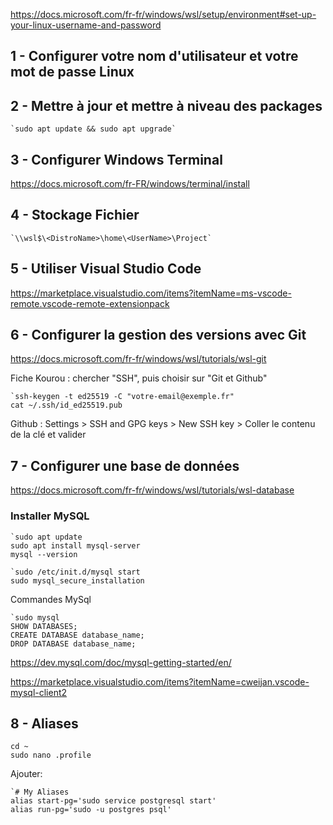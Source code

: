 https://docs.microsoft.com/fr-fr/windows/wsl/setup/environment#set-up-your-linux-username-and-password



## 1 - Configurer votre nom d'utilisateur et votre mot de passe Linux


## 2 - Mettre à jour et mettre à niveau des packages

```sudo
`sudo apt update && sudo apt upgrade`

```



## 3 - Configurer Windows Terminal

https://docs.microsoft.com/fr-FR/windows/terminal/install



## 4 - Stockage Fichier


```
`\\wsl$\<DistroName>\home\<UserName>\Project`

```


## 5 - Utiliser Visual Studio Code

https://marketplace.visualstudio.com/items?itemName=ms-vscode-remote.vscode-remote-extensionpack



## 6 - Configurer la gestion des versions avec Git

https://docs.microsoft.com/fr-fr/windows/wsl/tutorials/wsl-git

Fiche Kourou : chercher "SSH", puis choisir sur "Git et Github"

```
`ssh-keygen -t ed25519 -C "votre-email@exemple.fr" 
cat ~/.ssh/id_ed25519.pub

```

Github : Settings > SSH and GPG keys > New SSH key > Coller le contenu de la clé et valider




## 7 - Configurer une base de données

https://docs.microsoft.com/fr-fr/windows/wsl/tutorials/wsl-database


### Installer MySQL

```
`sudo apt update
sudo apt install mysql-server
mysql --version
```

```
`sudo /etc/init.d/mysql start
sudo mysql_secure_installation

```

Commandes MySql

```
`sudo mysql
SHOW DATABASES;
CREATE DATABASE database_name;
DROP DATABASE database_name;
```

https://dev.mysql.com/doc/mysql-getting-started/en/

https://marketplace.visualstudio.com/items?itemName=cweijan.vscode-mysql-client2


## 8 - Aliases

```
cd ~
sudo nano .profile
```

Ajouter: 

```
`# My Aliases
alias start-pg='sudo service postgresql start'
alias run-pg='sudo -u postgres psql'
```
